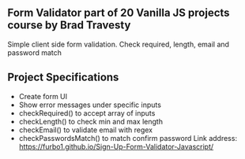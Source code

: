 ## Form Validator part of 20 Vanilla JS projects course by Brad Travesty

Simple client side form validation. Check required, length, email and password match

## Project Specifications

- Create form UI
- Show error messages under specific inputs
- checkRequired() to accept array of inputs
- checkLength() to check min and max length
- checkEmail() to validate email with regex
- checkPasswordsMatch() to match confirm password
Link address: https://furbo1.github.io/Sign-Up-Form-Validator-Javascript/
